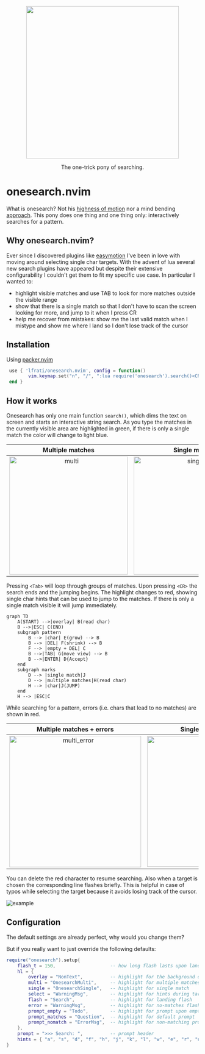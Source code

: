 <p align="center">
  <img width="400" src="https://raw.githubusercontent.com/lfrati/onesearch/main/assets/pony.jpeg">
   <p align="center"> The one-trick pony of searching.
</p>


# onesearch.nvim
What is onesearch? Not his [highness of motion](https://github.com/easymotion/vim-easymotion) nor a mind bending [approach](https://github.com/ggandor/leap.nvim). This pony does one thing and one thing only: interactively searches for a pattern.

## Why onesearch.nvim?
Ever since I discovered plugins like [easymotion](https://github.com/easymotion/vim-easymotion) I've been in love with moving around selecting single char targets. With the advent of lua several new search plugins have appeared but despite their extensive configurability I couldn't get them to fit my specific use case. In particular I wanted to:
- highlight visible matches and use TAB to look for more matches outside the visible range
- show that there is a single match so that I don't have to scan the screen looking for more, and jump to it when I press CR
- help me recover from mistakes: show me the last valid match when I mistype and show me where I land so I don't lose track of the cursor

## Installation
Using [packer.nvim](https://github.com/wbthomason/packer.nvim)

```lua
 use { 'lfrati/onesearch.nvim', config = function()
        vim.keymap.set("n", "/", ":lua require('onesearch').search()<CR>")
 end }
```

## How it works

Onesearch has only one main function `search()`, which dims the text on screen and starts an interactive string search. As you type the matches in the currently visible area are highlighted in green, if there is only a single match the color will change to light blue. 

Multiple matches           |  Single match             | Hints
:-------------------------:|:-------------------------:|:-------------------------:
<img width="310" alt="multi" src="https://user-images.githubusercontent.com/3115640/202079543-4f9ef5dd-ca3e-446e-84ef-9cf631163b22.png">   |  <img width="310" alt="single" src="https://user-images.githubusercontent.com/3115640/202079561-9bd3602f-2f17-4da1-8d8f-83120a104738.png"> | <img width="310" alt="hints" src="https://user-images.githubusercontent.com/3115640/202079575-927ebb48-8078-4973-8725-cb8be48898d2.png"> 

Pressing `<Tab>` will loop through groups of matches. Upon pressing `<CR>` the search ends and the jumping begins. The highlight changes to red, showing single char hints that can be used to jump to the matches. If there is only a single match visible it will jump immediately.

```mermaid
graph TD
    A(START) -->|overlay| B(read char)
    B -->|ESC| C(END)
    subgraph pattern
        B --> |char| E(grow) --> B
        B --> |DEL| F(shrink) --> B 
        F --> |empty + DEL| C
        B -->|TAB| G(move view) --> B
        B -->|ENTER| D{Accept}
    end
    subgraph marks
        D --> |single match|J
        D --> |multiple matches|H(read char)
        H --> |char|J(JUMP)
    end
    H --> |ESC|C
```
While searching for a pattern, errors (i.e. chars that lead to no matches) are shown in red.

Multiple matches  + errors         |  Single match   + errors           
:-------------------------:|:-------------------------:
<img width="345" alt="multi_error" src="https://user-images.githubusercontent.com/3115640/202078577-67a9b404-f8d8-4342-9887-d7d478fd9897.png"> | <img width="343" alt="single_error" src="https://user-images.githubusercontent.com/3115640/202078587-d319ad84-915d-46a8-9308-96a793d68e93.png">

You can delete the red character to resume searching. Also when a target is chosen the corresponding line flashes briefly. This is helpful in case of typos while selecting the target because it avoids losing track of the cursor.

![example](https://user-images.githubusercontent.com/3115640/202076941-2c018dc6-33a8-4001-9f99-c402a6ba099c.gif)

## Configuration
The default settings are already perfect, why would you change them?

But if you really want to just override the following defaults:
```lua
require("onesearch").setup{
    flash_t = 150,                    -- how long flash lasts upon landing, set to 0 for no flash
    hl = {
        overlay = "NonText",          -- highlight for the background during search
        multi = "OnesearchMulti",     -- highlight for multiple matches
        single = "OnesearchSingle",   -- highlight for single match
        select = "WarningMsg",        -- highlight for hints during target selection
        flash = "Search",             -- highlight for landing flash
        error = "WarningMsg",         -- highlight for no-matches flash
        prompt_empty = "Todo",        -- highlight for prompt upon empty search pattern
        prompt_matches = "Question",  -- highlight for default prompt
        prompt_nomatch = "ErrorMsg",  -- highlight for non-matching prompt
    },
    prompt = ">>> Search: ",          -- prompt header
    hints = { "a", "s", "d", "f", "h", "j", "k", "l", "w", "e", "r", "u", "i", "o", "x", "c", "n", "m" }
}
```
